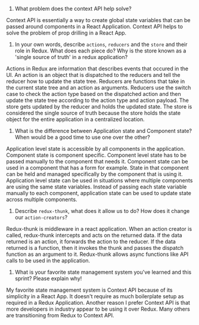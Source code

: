 1. What problem does the context API help solve?

Context API is essentially a way to create global state variables that can be passed around components in a React Application. Context API helps to solve the problem of prop drilling in a React App. 

1. In your own words, describe `actions`, `reducers` and the `store` and their role in Redux. What does each piece do? Why is the store known as a 'single source of truth' in a redux application?

Actions in Redux are information that describes events that occured in the UI. An action is an object that is dispatched to the reducers and tell the reducer how to update the state tree. Reducers are functions that take in the current state tree and an action as arguments. Reducers use the switch case to check the action type based on the dispatched action and then update the state tree according to the action type and action payload. The store gets updated by the reducer and holds the updated state. The store is considered the single source of truth because the store holds the state object for the entire application in a centralized location.  

1. What is the difference between Application state and Component state? When would be a good time to use one over the other?

Application level state is accessible by all components in the application. Component state is component specific. Component level state has to be passed manually to the component that needs it. Component state can be used in a component that has a form for example. State in that component can be held and managed specifically by the component that is using it. Application level state can be used in situations where multiple components are using the same state variables. Instead of passing each state variable manually to each component, application state can be used to update state across multiple components.

1. Describe `redux-thunk`, what does it allow us to do? How does it change our `action-creators`?

Redux-thunk is middleware in a react application. When an action creator is called, redux-thunk intercepts and acts on the returned data. If the data returned is an action, it forwards the action to the reducer. If the data returned is a function, then it invokes the thunk and passes the dispatch function as an argument to it. Redux-thunk allows async functions like API calls to be used in the application.

1. What is your favorite state management system you've learned and this sprint? Please explain why!

My favorite state management system is Context API because of its simplicity in a React App. It doesn't require as much boilerplate setup as required in a Redux Application. Another reason I prefer Context API is that more developers in industry appear to be using it over Redux. Many others are transitioning from Redux to Context API.
